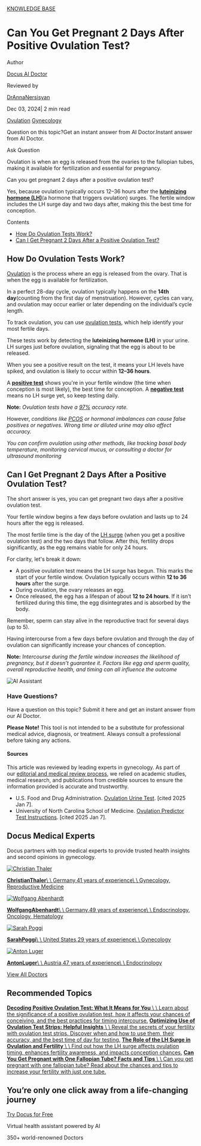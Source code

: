 [KNOWLEDGE BASE](https://docus.ai/knowledge-base)

# Can You Get Pregnant 2 Days After Positive Ovulation Test?

Author

[Docus AI Doctor](https://docus.ai/ai-doctor)

Reviewed by

[DrAnnaNersisyan](https://docus.ai/author/dr-anna-nersisyan)

Dec 03, 2024\| 2 min read

[Ovulation](https://docus.ai/tags/ovulation) [Gynecology](https://docus.ai/tags/gynecology)

Question on this topic?Get an instant answer from AI Doctor.Instant answer from AI Doctor.

Ask Question

Ovulation is when an egg is released from the ovaries to the fallopian tubes, making it available for fertilization and essential for pregnancy.

Can you get pregnant 2 days after a positive ovulation test?

Yes, because ovulation typically occurs 12–36 hours after the [**luteinizing hormone (LH)**](https://docus.ai/glossary/biomarkers/luteinizing-hormone)(a hormone that triggers ovulation) surges. The fertile window includes the LH surge day and two days after, making this the best time for conception.

Contents

- [How Do Ovulation Tests Work?](https://docus.ai/knowledge-base/pregnant-2-days-after-positive-ovulation-test#how-do-ovulation-tests-work)
- [Can I Get Pregnant 2 Days After a Positive Ovulation Test?](https://docus.ai/knowledge-base/pregnant-2-days-after-positive-ovulation-test#can-i-get-pregnant-2-days-after-a-positive-ovulation-test)

## How Do Ovulation Tests Work?

[Ovulation](https://docus.ai/symptoms-guide/ovulation) is the process where an egg is released from the ovary. That is when the egg is available for fertilization.

In a perfect 28-day cycle, ovulation typically happens on the **14th day**(counting from the first day of menstruation). However, cycles can vary, and ovulation may occur earlier or later depending on the individual’s cycle length.

To track ovulation, you can use [ovulation tests](https://docus.ai/knowledge-base/ovulation-test-strips), which help identify your most fertile days.

These tests work by detecting the **luteinizing hormone (LH)** in your urine. LH surges just before ovulation, signaling that the egg is about to be released.

When you see a positive result on the test, it means your LH levels have spiked, and ovulation is likely to occur within **12–36 hours**.

A [**positive test**](https://docus.ai/knowledge-base/decoding-positive-ovulation-test) shows you're in your fertile window (the time when conception is most likely), the best time for conception. A **[negative test](https://docus.ai/symptoms-guide/negative-ovulation-test)** means no LH surge yet, so keep testing daily.

**Note:** _Ovulation tests have a_ [_97%_](https://pmc.ncbi.nlm.nih.gov/articles/PMC5689497/) _accuracy rate._

However, _conditions like_ [_PCOS_](https://docus.ai/symptoms-guide/pcos-overview) _or hormonal imbalances can cause false positives or negatives. Wrong time or diluted urine may also affect accuracy._

_You can confirm ovulation using other methods, like tracking basal body temperature, monitoring cervical mucus, or consulting a doctor for ultrasound monitoring_

## Can I Get Pregnant 2 Days After a Positive Ovulation Test?

The short answer is yes, you can get pregnant two days after a positive ovulation test.

Your fertile window begins a few days before ovulation and lasts up to 24 hours after the egg is released.

The most fertile time is the day of the [LH surge](https://docus.ai/knowledge-base/lh-surge) (when you get a positive ovulation test) and the two days that follow. After this, fertility drops significantly, as the egg remains viable for only 24 hours.

For clarity, let's break it down:

- A positive ovulation test means the LH surge has begun. This marks the start of your fertile window. Ovulation typically occurs within **12 to 36 hours** after the surge.
- During ovulation, the ovary releases an egg.
- Once released, the egg has a lifespan of about **12 to 24 hours**. If it isn’t fertilized during this time, the egg disintegrates and is absorbed by the body.

Remember, sperm can stay alive in the reproductive tract for several days (up to 5).

Having intercourse from a few days before ovulation and through the day of ovulation can significantly increase your chances of conception.

**Note:** _Intercourse during the fertile window increases the likelihood of pregnancy, but it doesn’t guarantee it. Factors like egg and sperm quality, overall reproductive health, and timing can all influence the outcome_

![AI Assistant](https://docus.ai/images/small-assistant.png)

### Have Questions?

Have a question on this topic? Submit it here and get an instant answer from our AI Doctor.

**Please Note!** This tool is not intended to be a substitute for professional medical advice, diagnosis, or treatment. Always consult a professional before taking any actions.

#### Sources

This article was reviewed by leading experts in gynecology. As part of our [editorial and medical review process](https://docus.ai/author), we relied on academic studies, medical research, and publications from credible sources to ensure the information provided is accurate and trustworthy.

- U.S. Food and Drug Administration. [Ovulation Urine Test](https://www.fda.gov/medical-devices/home-use-tests/ovulation-urine-test). \[cited 2025 Jan 7\].
- University of North Carolina School of Medicine. [Ovulation Predictor Test Instructions](https://www.med.unc.edu/timetoconceive/study-participant-resources/ovulation-predictor-test-instructions/). \[cited 2025 Jan 7\].

## Docus Medical Experts

Docus partners with top medical experts to provide trusted health insights and second opinions in gynecology.

[![Christian Thaler](https://docus.ai/_next/image?url=https%3A%2F%2Fdocus-live-cms-storage-us.s3.amazonaws.com%2Fnetwork_doctors%2Fprofile_pictures%2F6a1348b8aa2b0f6103484b9814cfc261.png&w=3840&q=100)](https://docus.ai/doctors/christian-thaler-271)

[**ChristianThaler**\\
\\
Germany,41 years of experience\\
\\
Gynecology, Reproductive Medicine](https://docus.ai/doctors/christian-thaler-271)

[![Wolfgang Abenhardt](https://docus.ai/_next/image?url=https%3A%2F%2Fdocus-live-cms-storage-us.s3.amazonaws.com%2Fnetwork_doctors%2Fprofile_pictures%2F6314013519d6093889055aac2946c424.png&w=3840&q=100)](https://docus.ai/doctors/wolfgang-abenhardt-296)

[**WolfgangAbenhardt**\\
\\
Germany,49 years of experience\\
\\
Endocrinology, Oncology, Hematology](https://docus.ai/doctors/wolfgang-abenhardt-296)

[![Sarah Poggi](https://docus.ai/_next/image?url=https%3A%2F%2Fdocus-live-cms-storage-us.s3.amazonaws.com%2Fnetwork_doctors%2Fprofile_pictures%2Fa43757d2925c4575e20e59a8d46a1e62.png&w=3840&q=100)](https://docus.ai/doctors/sarah-poggi-443)

[**SarahPoggi**\\
\\
United States,29 years of experience\\
\\
Gynecology](https://docus.ai/doctors/sarah-poggi-443)

[![Anton Luger](https://docus.ai/_next/image?url=https%3A%2F%2Fdocus-live-cms-storage-us.s3.amazonaws.com%2Fnetwork_doctors%2Fprofile_pictures%2F35765596595d60123d6734574c9ea82d.png&w=3840&q=100)](https://docus.ai/doctors/anton-luger-156)

[**AntonLuger**\\
\\
Austria,47 years of experience\\
\\
Endocrinology](https://docus.ai/doctors/anton-luger-156)

[View All Doctors](https://docus.ai/doctors)

## Recommended Topics

[**Decoding Positive Ovulation Test: What It Means for You** \\
\\
Learn about the significance of a positive ovulation test, how it affects your chances of conceiving, and the best practices for timing intercourse.](https://docus.ai/knowledge-base/decoding-positive-ovulation-test) [**Optimizing Use of Ovulation Test Strips: Helpful Insights** \\
\\
Reveal the secrets of your fertility with ovulation test strips. Discover when and how to use them, their accuracy, and the best time of day for testing.](https://docus.ai/knowledge-base/ovulation-test-strips) [**The Role of the LH Surge in Ovulation and Fertility** \\
\\
Find out how the LH surge affects ovulation timing, enhances fertility awareness, and impacts conception chances.](https://docus.ai/knowledge-base/lh-surge) [**Can You Get Pregnant with One Fallopian Tube? Facts and Tips** \\
\\
Can you get pregnant with one fallopian tube? Read about the chances and tips to increase your fertility with just one tube.](https://docus.ai/knowledge-base/get-pregnant-with-one-fallopian-tube)

## You’re only one click away from a life-changing journey

[Try Docus for Free](https://my.docus.ai/auth/signup)

Virtual health assistant powered by AI

350+ world-renowned Doctors